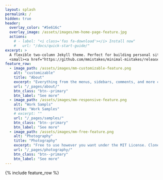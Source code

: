 ```yaml
---
layout: splash
permalink: /
hidden: true
header:
  overlay_color: "#5e616c"
  overlay_image: /assets/images/mm-home-page-feature.jpg
  actions:
    # - label: "<i class='fas fa-download'></i> Install now"
    #   url: "/docs/quick-start-guide/"
excerpt: >
  A flexible two-column Jekyll theme. Perfect for building personal sites, blogs, and portfolios.<br />
  <small><a href="https://github.com/mmistakes/minimal-mistakes/releases/tag/4.24.0">Latest release v4.24.0</a></small>
feature_row:
  - image_path: /assets/images/mm-customizable-feature.png
    alt: "customizable"
    title: "About"
    excerpt: "Everything from the menus, sidebars, comments, and more can be configured or set with YAML Front Matter."
    url: "/_pages/about/"
    btn_class: "btn--primary"
    btn_label: "See more"
  - image_path: /assets/images/mm-responsive-feature.png
    alt: "Work Sampls"
    title: "Work Samples"
    # excerpt: ""
    url: "/_pages/samples/"
    btn_class: "btn--primary"
    btn_label: "See more"
  - image_path: /assets/images/mm-free-feature.png
    alt: "Photography"
    title: "Photography"
    excerpt: "Free to use however you want under the MIT License. Clone it, fork it, customize it... whatever!"
    url: "/_pages/photography/"
    btn_class: "btn--primary"
    btn_label: "See more"
---
```


{% include feature_row %}
